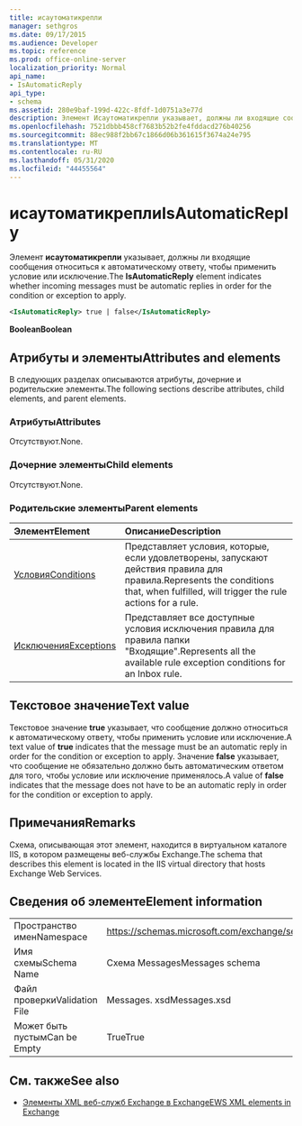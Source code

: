 ```yaml
---
title: исаутоматикрепли
manager: sethgros
ms.date: 09/17/2015
ms.audience: Developer
ms.topic: reference
ms.prod: office-online-server
localization_priority: Normal
api_name:
- IsAutomaticReply
api_type:
- schema
ms.assetid: 280e9baf-199d-422c-8fdf-1d0751a3e77d
description: Элемент Исаутоматикрепли указывает, должны ли входящие сообщения относиться к автоматическому ответу, чтобы применить условие или исключение.
ms.openlocfilehash: 7521dbbb458cf7683b52b2fe4fddacd276b40256
ms.sourcegitcommit: 88ec988f2bb67c1866d06b361615f3674a24e795
ms.translationtype: MT
ms.contentlocale: ru-RU
ms.lasthandoff: 05/31/2020
ms.locfileid: "44455564"
---
```

# <a name="isautomaticreply"></a><span data-ttu-id="cff68-103">исаутоматикрепли</span><span class="sxs-lookup"><span data-stu-id="cff68-103">IsAutomaticReply</span></span>

<span data-ttu-id="cff68-104">Элемент **исаутоматикрепли** указывает, должны ли входящие сообщения относиться к автоматическому ответу, чтобы применить условие или исключение.</span><span class="sxs-lookup"><span data-stu-id="cff68-104">The **IsAutomaticReply** element indicates whether incoming messages must be automatic replies in order for the condition or exception to apply.</span></span> 
  
```XML
<IsAutomaticReply> true | false</IsAutomaticReply>
```

 <span data-ttu-id="cff68-105">**Boolean**</span><span class="sxs-lookup"><span data-stu-id="cff68-105">**Boolean**</span></span>
## <a name="attributes-and-elements"></a><span data-ttu-id="cff68-106">Атрибуты и элементы</span><span class="sxs-lookup"><span data-stu-id="cff68-106">Attributes and elements</span></span>

<span data-ttu-id="cff68-107">В следующих разделах описываются атрибуты, дочерние и родительские элементы.</span><span class="sxs-lookup"><span data-stu-id="cff68-107">The following sections describe attributes, child elements, and parent elements.</span></span>
  
### <a name="attributes"></a><span data-ttu-id="cff68-108">Атрибуты</span><span class="sxs-lookup"><span data-stu-id="cff68-108">Attributes</span></span>

<span data-ttu-id="cff68-109">Отсутствуют.</span><span class="sxs-lookup"><span data-stu-id="cff68-109">None.</span></span>
  
### <a name="child-elements"></a><span data-ttu-id="cff68-110">Дочерние элементы</span><span class="sxs-lookup"><span data-stu-id="cff68-110">Child elements</span></span>

<span data-ttu-id="cff68-111">Отсутствуют.</span><span class="sxs-lookup"><span data-stu-id="cff68-111">None.</span></span>
  
### <a name="parent-elements"></a><span data-ttu-id="cff68-112">Родительские элементы</span><span class="sxs-lookup"><span data-stu-id="cff68-112">Parent elements</span></span>

|<span data-ttu-id="cff68-113">**Элемент**</span><span class="sxs-lookup"><span data-stu-id="cff68-113">**Element**</span></span>|<span data-ttu-id="cff68-114">**Описание**</span><span class="sxs-lookup"><span data-stu-id="cff68-114">**Description**</span></span>|
|:-----|:-----|
|[<span data-ttu-id="cff68-115">Условия</span><span class="sxs-lookup"><span data-stu-id="cff68-115">Conditions</span></span>](conditions.md) <br/> |<span data-ttu-id="cff68-116">Представляет условия, которые, если удовлетворены, запускают действия правила для правила.</span><span class="sxs-lookup"><span data-stu-id="cff68-116">Represents the conditions that, when fulfilled, will trigger the rule actions for a rule.</span></span>  <br/> |
|[<span data-ttu-id="cff68-117">Исключения</span><span class="sxs-lookup"><span data-stu-id="cff68-117">Exceptions</span></span>](exceptions.md) <br/> |<span data-ttu-id="cff68-118">Представляет все доступные условия исключения правила для правила папки "Входящие".</span><span class="sxs-lookup"><span data-stu-id="cff68-118">Represents all the available rule exception conditions for an Inbox rule.</span></span>  <br/> |
   
## <a name="text-value"></a><span data-ttu-id="cff68-119">Текстовое значение</span><span class="sxs-lookup"><span data-stu-id="cff68-119">Text value</span></span>

<span data-ttu-id="cff68-120">Текстовое значение **true** указывает, что сообщение должно относиться к автоматическому ответу, чтобы применить условие или исключение.</span><span class="sxs-lookup"><span data-stu-id="cff68-120">A text value of **true** indicates that the message must be an automatic reply in order for the condition or exception to apply.</span></span> <span data-ttu-id="cff68-121">Значение **false** указывает, что сообщение не обязательно должно быть автоматическим ответом для того, чтобы условие или исключение применялось.</span><span class="sxs-lookup"><span data-stu-id="cff68-121">A value of **false** indicates that the message does not have to be an automatic reply in order for the condition or exception to apply.</span></span> 
  
## <a name="remarks"></a><span data-ttu-id="cff68-122">Примечания</span><span class="sxs-lookup"><span data-stu-id="cff68-122">Remarks</span></span>

<span data-ttu-id="cff68-123">Схема, описывающая этот элемент, находится в виртуальном каталоге IIS, в котором размещены веб-службы Exchange.</span><span class="sxs-lookup"><span data-stu-id="cff68-123">The schema that describes this element is located in the IIS virtual directory that hosts Exchange Web Services.</span></span>
  
## <a name="element-information"></a><span data-ttu-id="cff68-124">Сведения об элементе</span><span class="sxs-lookup"><span data-stu-id="cff68-124">Element information</span></span>

|||
|:-----|:-----|
|<span data-ttu-id="cff68-125">Пространство имен</span><span class="sxs-lookup"><span data-stu-id="cff68-125">Namespace</span></span>  <br/> |https://schemas.microsoft.com/exchange/services/2006/messages  <br/> |
|<span data-ttu-id="cff68-126">Имя схемы</span><span class="sxs-lookup"><span data-stu-id="cff68-126">Schema Name</span></span>  <br/> |<span data-ttu-id="cff68-127">Схема Messages</span><span class="sxs-lookup"><span data-stu-id="cff68-127">Messages schema</span></span>  <br/> |
|<span data-ttu-id="cff68-128">Файл проверки</span><span class="sxs-lookup"><span data-stu-id="cff68-128">Validation File</span></span>  <br/> |<span data-ttu-id="cff68-129">Messages. xsd</span><span class="sxs-lookup"><span data-stu-id="cff68-129">Messages.xsd</span></span>  <br/> |
|<span data-ttu-id="cff68-130">Может быть пустым</span><span class="sxs-lookup"><span data-stu-id="cff68-130">Can be Empty</span></span>  <br/> |<span data-ttu-id="cff68-131">True</span><span class="sxs-lookup"><span data-stu-id="cff68-131">True</span></span>  <br/> |
   
## <a name="see-also"></a><span data-ttu-id="cff68-132">См. также</span><span class="sxs-lookup"><span data-stu-id="cff68-132">See also</span></span>



- [<span data-ttu-id="cff68-133">Элементы XML веб-служб Exchange в Exchange</span><span class="sxs-lookup"><span data-stu-id="cff68-133">EWS XML elements in Exchange</span></span>](ews-xml-elements-in-exchange.md)

